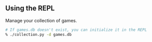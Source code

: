 ## Using the REPL

Manage your collection of games.

```bash
# If games.db doesn't exist, you can initialize it in the REPL
% ./collection.py -d games.db
```